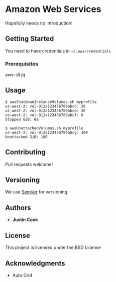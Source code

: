 # Amazon Web Services

Hopefully needs no introduction!

## Getting Started

You need to have credentials in `~/.aws/credentials`

### Prerequisites

aws-cli
jq

## Usage


```
$ awsShutdownInstanceVolumes.sh myprofile
us-west-2: vol-012a123456789abcd: 30
us-west-2: vol-012a123456789abce: 30
us-west-2: vol-012a123456789abcf: 8
Stopped GiB: 68
```

```
$ awsUnattachedVolumes.sh myprofile
us-west-2: vol-012a123456789abcg: 100
Unattached GiB: 100
```

## Contributing

Pull requests welcome!

## Versioning

We use [SemVer](http://semver.org/) for versioning.

## Authors

* **Justin Cook**

## License

This project is licensed under the BSD License

## Acknowledgments

* Auto Grid
